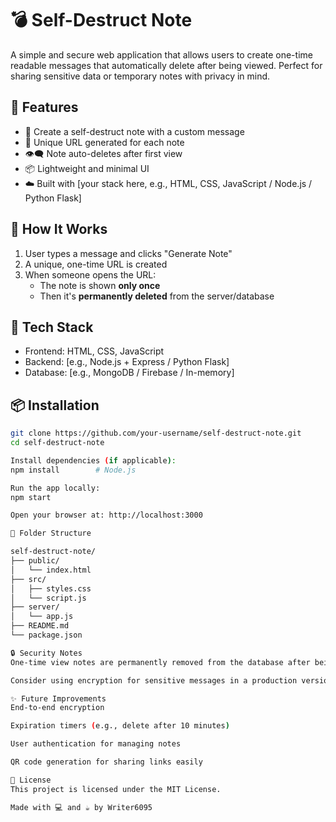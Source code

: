 # 💣 Self-Destruct Note

A simple and secure web application that allows users to create one-time readable messages that automatically delete after being viewed. Perfect for sharing sensitive data or temporary notes with privacy in mind.

## 🚀 Features

- 📝 Create a self-destruct note with a custom message
- 🔐 Unique URL generated for each note
- 👁️‍🗨️ Note auto-deletes after first view
- 📦 Lightweight and minimal UI
- ☁️ Built with [your stack here, e.g., HTML, CSS, JavaScript / Node.js / Python Flask]

## 🧠 How It Works

1. User types a message and clicks "Generate Note"
2. A unique, one-time URL is created
3. When someone opens the URL:
   - The note is shown **only once**
   - Then it's **permanently deleted** from the server/database

## 🔧 Tech Stack

- Frontend: HTML, CSS, JavaScript
- Backend: [e.g., Node.js + Express / Python Flask]
- Database: [e.g., MongoDB / Firebase / In-memory]

## 📦 Installation

```bash
git clone https://github.com/your-username/self-destruct-note.git
cd self-destruct-note

Install dependencies (if applicable):
npm install        # Node.js

Run the app locally:
npm start

Open your browser at: http://localhost:3000

📁 Folder Structure

self-destruct-note/
├── public/
│   └── index.html
├── src/
│   ├── styles.css
│   └── script.js
├── server/
│   └── app.js 
├── README.md
└── package.json

🔒 Security Notes
One-time view notes are permanently removed from the database after being accessed.

Consider using encryption for sensitive messages in a production version.

✨ Future Improvements
End-to-end encryption

Expiration timers (e.g., delete after 10 minutes)

User authentication for managing notes

QR code generation for sharing links easily

📜 License
This project is licensed under the MIT License.

Made with 💻 and ☕ by Writer6095


